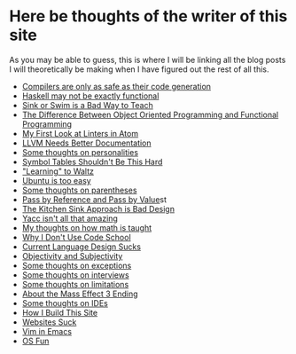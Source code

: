 Here be thoughts of the writer of this site
===========================================

As you may be able to guess, this is where I will be linking all the
blog posts I will theoretically be making when I have figured out the
rest of all this.

- [Compilers are only as safe as their code generation](compiler-safety.html)
- [Haskell may not be exactly functional](haskell.html)
- [Sink or Swim is a Bad Way to Teach](sink-or-swim.html)
- [The Difference Between Object Oriented Programming and Functional Programming](global-mutable-state.html)
- [My First Look at Linters in Atom](linters.html)
- [LLVM Needs Better Documentation](llvm.html)
- [Some thoughts on personalities](personality.html)
- [Symbol Tables Shouldn't Be This Hard](symbol-table.html)
- ["Learning" to Waltz](last-waltz.html)
- [Ubuntu is too easy](system.html)
- [Some thoughts on parentheses](parens.html)
- [Pass by Reference and Pass by Value](pass.html)st
- [The Kitchen Sink Approach is Bad Design](kitchen-sink.html)
- [Yacc isn't all that amazing](useless.html)
- [My thoughts on how math is taught](teaching-math.html)
- [Why I Don't Use Code School](learning.html)
- [Current Language Design Sucks](language-design.html)
- [Objectivity and Subjectivity](subjectivity.html)
- [Some thoughts on exceptions](exceptions.html)
- [Some thoughts on interviews](interviews.html)
- [Some thoughts on limitations](limitations.html)
- [About the Mass Effect 3 Ending](me3-ending.html)
- [Some thoughts on IDEs](ide-thoughts.html)
- [How I Build This Site](site-build.html)
- [Websites Suck](web-rant.html)
- [Vim in Emacs](vim-in-emacs.html)
- [OS Fun](os-fun.html)
